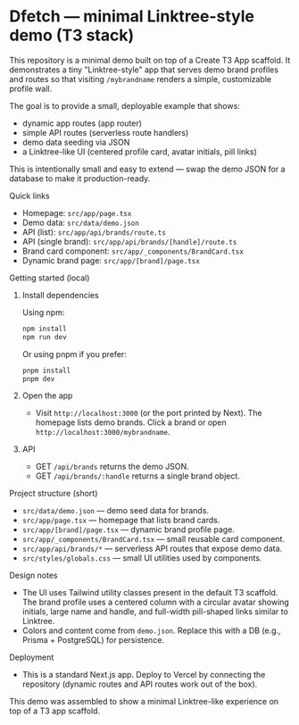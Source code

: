 # Dfetch — minimal Linktree-style demo (T3 stack)

This repository is a minimal demo built on top of a Create T3 App scaffold. It demonstrates a tiny "Linktree-style" app that serves demo brand profiles and routes so that visiting `/mybrandname` renders a simple, customizable profile wall.

The goal is to provide a small, deployable example that shows:

- dynamic app routes (app router)
- simple API routes (serverless route handlers)
- demo data seeding via JSON
- a Linktree-like UI (centered profile card, avatar initials, pill links)

This is intentionally small and easy to extend — swap the demo JSON for a database to make it production-ready.

Quick links

- Homepage: `src/app/page.tsx`
- Demo data: `src/data/demo.json`
- API (list): `src/app/api/brands/route.ts`
- API (single brand): `src/app/api/brands/[handle]/route.ts`
- Brand card component: `src/app/_components/BrandCard.tsx`
- Dynamic brand page: `src/app/[brand]/page.tsx`

Getting started (local)

1. Install dependencies

   Using npm:

   ```powershell
   npm install
   npm run dev
   ```

   Or using pnpm if you prefer:

   ```powershell
   pnpm install
   pnpm dev
   ```

2. Open the app
   - Visit `http://localhost:3000` (or the port printed by Next). The homepage lists demo brands. Click a brand or open `http://localhost:3000/mybrandname`.

3. API
   - GET `/api/brands` returns the demo JSON.
   - GET `/api/brands/:handle` returns a single brand object.

Project structure (short)

- `src/data/demo.json` — demo seed data for brands.
- `src/app/page.tsx` — homepage that lists brand cards.
- `src/app/[brand]/page.tsx` — dynamic brand profile page.
- `src/app/_components/BrandCard.tsx` — small reusable card component.
- `src/app/api/brands/*` — serverless API routes that expose demo data.
- `src/styles/globals.css` — small UI utilities used by components.

Design notes

- The UI uses Tailwind utility classes present in the default T3 scaffold. The brand profile uses a centered column with a circular avatar showing initials, large name and handle, and full-width pill-shaped links similar to Linktree.
- Colors and content come from `demo.json`. Replace this with a DB (e.g., Prisma + PostgreSQL) for persistence.

Deployment

- This is a standard Next.js app. Deploy to Vercel by connecting the repository (dynamic routes and API routes work out of the box).

This demo was assembled to show a minimal Linktree-like experience on top of a T3 app scaffold.
